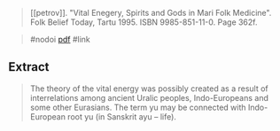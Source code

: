 > [[petrov]]. "Vital Enegery, Spirits and Gods in Mari Folk Medicine". Folk Belief Today, Tartu 1995. ISBN 9985-851-11-0. Page 362f.

> #nodoi 
> [pdf](a/petrov1995-vital.pdf)
> #link 

## Extract
> The theory of the vital energy was possibly created as a result of interrelations among ancient Uralic peoples, Indo-Europeans and some other Eurasians. The term yu may be connected with Indo-European root yu (in Sanskrit ayu – life).
